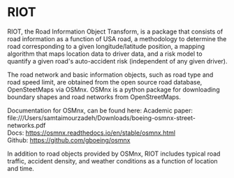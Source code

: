 # RIOT

RIOT, the Road Information Object Transform, is a package that consists of road information as a function of USA road, a methodology to determine the road corresponding to a given longitude/latitude position, a mapping algorithm that maps location data to driver data, and a risk model to quantify a given road's auto-accident risk (independent of any given driver).

The road network and basic information objects, such as road type and road speed limit, are obtained from the open source road database, OpenSteetMaps via OSMnx. OSMnx is a python package for downloading boundary shapes and road networks from OpenStreetMaps.

Documentation for OSMnx, can be found here:
  Academic paper: file:///Users/samtaimourzadeh/Downloads/boeing-osmnx-street-networks.pdf<br/>
  Docs: https://osmnx.readthedocs.io/en/stable/osmnx.html<br/>
  Github: https://github.com/gboeing/osmnx<br/>
  
In addition to road objects provided by OSMnx, RIOT includes typical road traffic, accident density, and weather conditions as a function of location and time. 
